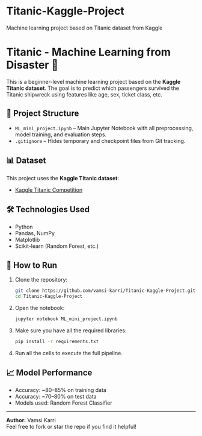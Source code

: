 # Titanic-Kaggle-Project
Machine learning project based on Titanic dataset from Kaggle

# Titanic - Machine Learning from Disaster 🚢

This is a beginner-level machine learning project based on the **Kaggle Titanic dataset**. The goal is to predict which passengers survived the Titanic shipwreck using features like age, sex, ticket class, etc.

## 📂 Project Structure

- `ML_mini_project.ipynb` – Main Jupyter Notebook with all preprocessing, model training, and evaluation steps.
- `.gitignore` – Hides temporary and checkpoint files from Git tracking.

## 📊 Dataset

This project uses the **Kaggle Titanic dataset**:
- [Kaggle Titanic Competition](https://www.kaggle.com/competitions/titanic)

## 🛠️ Technologies Used

- Python
- Pandas, NumPy
- Matplotlib
- Scikit-learn (Random Forest, etc.)

## 🚀 How to Run

1. Clone the repository:
    ```bash
    git clone https://github.com/vamsi-karri/Titanic-Kaggle-Project.git
    cd Titanic-Kaggle-Project
    ```

2. Open the notebook:
    ```bash
    jupyter notebook ML_mini_project.ipynb
    ```

3. Make sure you have all the required libraries:
    ```bash
    pip install -r requirements.txt
    ```

4. Run all the cells to execute the full pipeline.

## 📈 Model Performance

- Accuracy: ~80–85% on training data
- Accuracy: ~70–80% on test data
- Models used: Random Forest Classifier

---

**Author:** Vamsi Karri  
Feel free to fork or star the repo if you find it helpful!

